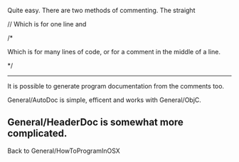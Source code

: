 Quite easy. There are two methods of commenting. The straight

// Which is for one line and

/*

Which is for many lines of code, or for a comment in the middle of a line.

*/

----
It is possible to generate program documentation from the comments too.

General/AutoDoc is simple, efficent and works with General/ObjC.

General/HeaderDoc is somewhat more complicated. 
----
Back to General/HowToProgramInOSX